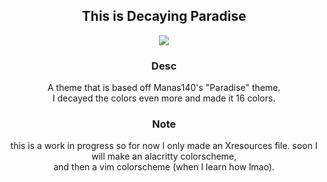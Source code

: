 <div align="center">
  <h2>This is Decaying Paradise</h2>
  <img src="https://user-images.githubusercontent.com/118438453/212830387-707ef3ed-a4ea-4b8e-bd4d-66c27fedd836.png"/>

  <h3>Desc</h3>
  <p>A theme that is based off Manas140's "Paradise" theme. <br>
  I decayed the colors even more and made it 16 colors.</p>

  <h3>Note</h3>
  <p>this is a work in progress so for now I only made an Xresources file.
  soon I will make an alacritty colorscheme,<br>
  and then a vim colorscheme (when I learn how lmao).</p>
</div>
